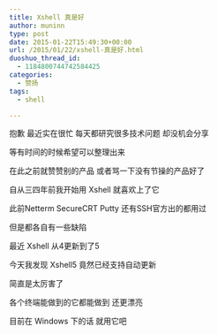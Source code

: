 ```yaml
---
title: Xshell 真是好
author: muninn
type: post
date: 2015-01-22T15:49:30+00:00
url: /2015/01/22/xshell-真是好.html
duoshuo_thread_id:
  - 1184800744742584425
categories:
  - 赞扬
tags:
  - shell

---
```

抱歉 最近实在很忙 每天都研究很多技术问题 却没机会分享
  
等有时间的时候希望可以整理出来
  
在此之前就赞赞别的产品 或者骂一下没有节操的产品好了

自从三四年前我开始用 Xshell 就喜欢上了它
  
此前Netterm SecureCRT Putty 还有SSH官方出的都用过
  
但是都各自有一些缺陷

最近 Xshell 从4更新到了5
  
今天我发现 Xshell5 竟然已经支持自动更新
  
简直是太厉害了
  
各个终端能做到的它都能做到 还更漂亮
  
目前在 Windows 下的话 就用它吧